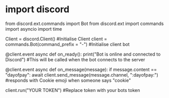 # import discord
from discord.ext.commands import Bot
from discord.ext import commands
import asyncio
import time


Client = discord.Client() #Initialise Client 
client = commands.Bot(command_prefix = "-") #Initialise client bot


@client.event 
async def on_ready():
    print("Bot is online and connected to Discord") #This will be called when the bot connects to the server

@client.event
async def on_message(message):
    if message.content == "dayofpay":
        await client.send_message(message.channel, ":dayofpay:") #responds with Cookie emoji when someone says "cookie"

client.run("YOUR TOKEN") #Replace token with your bots token
